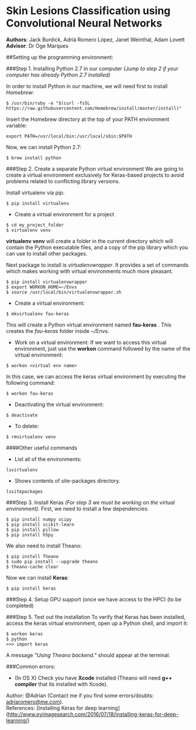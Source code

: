 # Skin Lesions Classification using Convolutional Neural Networks
<b>Authors</b>:  Jack Burdick, Adrià Romero López, Janet Weinthal, Adam Lovett <br>
<b>Advisor</b>:  Dr Oge Marques 

##Setting up the programming environment:<br>

###Step 1. Installing Python 2.7 in our computer
*(Jump to  step 2 if your computer has already Python 2.7 installed)*

In order to install Python in our machine, we will need first to install *Homebrew*:
```
$ /usr/bin/ruby -e "$(curl -fsSL https://raw.githubusercontent.com/Homebrew/install/master/install)"
```
Insert the Homebrew directory at the top of your PATH environment variable:
```
export PATH=/usr/local/bin:/usr/local/sbin:$PATH
```
Now, we can install Python 2.7:
```
$ brew install python
```

###Step 2. Create a separate Python virtual environment
We are going to create a virtual environment exclusively for Keras-based projects to avoid problems related to conflicting library versions. <br>

Install virtualenv via pip:
```
$ pip install virtualenv
```
- Create a virtual environment for a project
```
$ cd my_project_folder
$ virtualenv venv
```
**virtualenv venv** will create a folder in the current directory which will contain the Python executable files, and a copy of the pip library which you can use to install other packages.

Next package to install is *virtualenvwrapper*. It provides a set of commands which makes working with virtual environments much more pleasant.

```
$ pip install virtualenvwrapper
$ export WORKON_HOME=~/Envs
$ source /usr/local/bin/virtualenvwrapper.sh
```

- Create a virtual environment:
```
$ mkvirtualenv fau-keras
```
This will create a Python virtual environment named **fau-keras** . This creates the *fau-keras* folder inside ~/Envs.

- Work on a virtual environment:
If we want to access this virtual environment, just use the **workon**  command followed by the name of the virtual environment:
```
$ workon <virtual env name>
```
In this case, we can access the keras virtual environment by executing the following command:
```
$ workon fau-keras
```
- Deactivating the virtual environment:
```
$ deactivate
```
- To delete:
```
$ rmvirtualenv venv
```

####Other useful commands
- List all of the environments:
```
lsvirtualenv
```
- Shows contents of site-packages directory.
```
lssitepackages
```
###Step 3. Install Keras
*(For step 3 we must be  working on the virtual environment).*
First, we need to install a few dependencies:
```
$ pip install numpy scipy
$ pip install scikit-learn
$ pip install pillow
$ pip install h5py
```
We also need to install Theano:
```
$ pip install Theano
$ sudo pip install --upgrade theano
$ theano-cache clear
```
Now we can install **Keras**:
```
$ pip install keras
```

###Step 4. Setup GPU support (once we have access to the HPC)
(to be completed)

###Step 5. Test out the installation
To verify that Keras has been installed, access the keras virtual environment, open up a Python shell, and import it:
```
$ workon keras
$ python
>>> import keras
```

A message *"Using Theano backend."* should appear at the terminal.

###Common errors:
- (In OS X) Check you have  **Xcode** installed (Theano will need **g++ compiler** that its installed with Xcode).<br>

Author: @Adrian (Contact me if you find some errors/doubts: adriaromero@me.com).<br>
References:  [Installing Keras for deep learning] (http://www.pyimagesearch.com/2016/07/18/installing-keras-for-deep-learning/)

